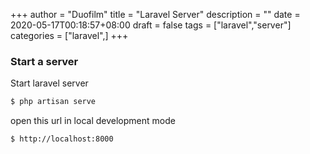 +++
author = "Duofilm"
title = "Laravel Server"
description = ""
date = 2020-05-17T00:18:57+08:00
draft = false
tags = ["laravel","server"]
categories = ["laravel",]
+++
### Start a server
Start laravel server
```Bash
$ php artisan serve
```
open this url in local development mode
```Bash
$ http://localhost:8000
```
